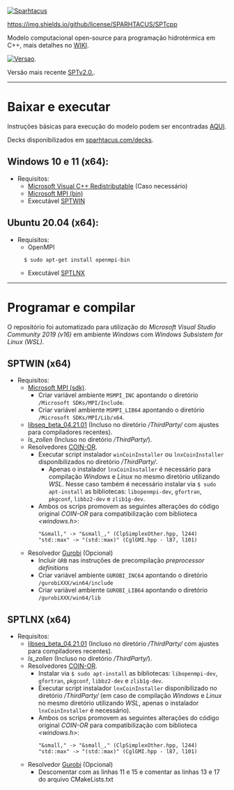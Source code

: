 [![Sparhtacus](https://sparhtacus.com/wp-content/uploads/2020/12/spt-hzG.png)](https://sparhtacus.com/sobre/)

https://img.shields.io/github/license/SPARHTACUS/SPTcpp

Modelo computacional open-source para programação hidrotérmica em C++, mais detalhes no [WIKI](https://github.com/SPARHTACUS/SPTcpp/wiki). 

[![Versao](https://img.shields.io/github/license/SPARHTACUS/SPTcpp)](https://github.com/SPARHTACUS/SPTcpp/blob/main/LICENSE.md). 


Versão mais recente [SPTv2.0.](https://github.com/SPARHTACUS/SPTcpp/releases/tag/SPTv2.0).

---------------------------------------------------------------------------------------------------------------------------------------------------------

# Baixar e executar

Instruções básicas para execução do modelo podem ser encontradas [AQUI](https://github.com/SPARHTACUS/SPTcpp/wiki/Execucao-Basica).

Decks disponibilizados em [sparhtacus.com/decks](https://sparhtacus.com/decks).

## Windows 10 e 11 (x64):

* Requisitos:
  * [Microsoft Visual C++ Redistributable](https://docs.microsoft.com/en-US/cpp/windows/latest-supported-vc-redist?view=msvc-170) (Caso necessário) 
  * [Microsoft MPI (bin)](https://docs.microsoft.com/en-us/message-passing-interface/microsoft-mpi)
  * Executável [SPTWIN](https://github.com/SPARHTACUS/SPTcpp/releases)

## Ubuntu 20.04 (x64):

* Requisitos:
  * OpenMPI
  ```
    $ sudo apt-get install openmpi-bin
  ```  
  * Executável [SPTLNX](https://github.com/SPARHTACUS/SPTcpp/releases)

---------------------------------------------------------------------------------------------------------------------------------------------------------

# Programar e compilar

O repositório foi automatizado para utilização do *Microsoft Visual Studio Community 2019 (v16)* em ambiente *Windows* com *Windows Subsistem for Linux (WSL)*.

## SPTWIN (x64)

* Requisitos:
  * [Microsoft MPI (sdk)](https://docs.microsoft.com/en-us/message-passing-interface/microsoft-mpi).
    * Criar variável ambiente `MSMPI_INC` apontando o diretório `/Microsoft SDKs/MPI/Include`.
    * Criar variável ambiente `MSMPI_LIB64` apontando o diretório `/Microsoft SDKs/MPI/Lib/x64`.
  * [libseq_beta_04.21.01](http://www.multires.caltech.edu/software/libseq/) (Incluso no diretório */ThirdParty/* com ajustes para compiladores recentes).
  * *ls_zollen* (Incluso no diretório */ThirdParty/*).
  * Resolvedores [COIN-OR](https://github.com/coin-or).
    * Executar script instalador `winCoinInstaller` ou `lnxCoinInstaller` disponibilizados no diretório */ThirdParty/*.
      *  Apenas o instalador `lnxCoinInstaller` é necessário para compilação *Windows* e *Linux* no mesmo diretório utilizando *WSL*. Nesse caso também é necessário instalar via `$ sudo apt-install` as bibliotecas: `libopenmpi-dev`, `gfortran`, `pkgconf`, `libbz2-dev` e `zlib1g-dev`.
    * Ambos os scrips promovem as seguintes alterações do código original *COIN-OR* para compatibilização com biblioteca *<windows.h>*:
        ```
        "&small," -> "&small_," (ClpSimplexOther.hpp, l244)
        "std::max" -> "(std::max)" (CglGMI.hpp - l87, l101)
        ```
  * Resolvedor [Gurobi](https://www.gurobi.com/) (Opcional)
    * Incluir `GRB` nas instruções de precompilação *preprocessor definitions*
    * Criar variável ambiente `GUROBI_INC64` apontando o diretório `/gurobiXXX/win64/include`
    * Criar variável ambiente `GUROBI_LIB64` apontando o diretório `/gurobiXXX/win64/lib`

## SPTLNX (x64)

* Requisitos:
  * [libseq_beta_04.21.01](http://www.multires.caltech.edu/software/libseq/) (Incluso no diretório */ThirdParty/* com ajustes para compiladores recentes).
  * *ls_zollen* (Incluso no diretório */ThirdParty/*).
  * Resolvedores [COIN-OR](https://github.com/coin-or).
    * Instalar via `$ sudo apt-install` as bibliotecas: `libopenmpi-dev`, `gfortran`, `pkgconf`, `libbz2-dev` e `zlib1g-dev`.
    * Executar script instalador `lnxCoinInstaller` disponibilizado no diretório */ThirdParty/* (em caso de compilação *Windows* e *Linux* no mesmo diretório utilizando *WSL*, apenas o instalador `lnxCoinInstaller` é necessário).
    * Ambos os scrips promovem as seguintes alterações do código original *COIN-OR* para compatibilização com biblioteca *<windows.h>*:
        ```
        "&small," -> "&small_," (ClpSimplexOther.hpp, l244)
        "std::max" -> "(std::max)" (CglGMI.hpp - l87, l101)
        ```
  * Resolvedor [Gurobi](https://www.gurobi.com/) (Opcional)
    * Descomentar com as linhas 11 e 15 e comentar as linhas 13 e 17 do arquivo CMakeLists.txt

